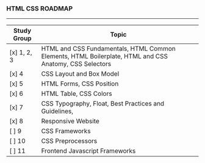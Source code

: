 ### HTML CSS ROADMAP
____

Study Group | Topic
------------| -----------
[x] 1, 2, 3 | HTML and CSS Fundamentals, HTML Common Elements, HTML Boilerplate, HTML and CSS Anatomy, CSS Selectors
[x] 4 | CSS Layout and Box Model
[x] 5 | HTML Forms, CSS Position
[x] 6 | HTML Table, CSS Colors
[x] 7 | CSS Typography, Float, Best Practices and Guidelines,
[x] 8 | Responsive Website
[ ] 9 | CSS Frameworks
[ ] 10 | CSS Preprocessors
[ ] 11 | Frontend Javascript Frameworks
